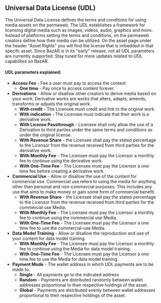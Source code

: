 ## Universal Data License (UDL)

The Universal Data License defines the terms and conditions for using media assets on the permaweb. The UDL establishes a framework for licensing digital media such as images, videos, audio, graphics and more. Instead of platforms setting the terms and conditions, on the permaweb creators define how their media can be utilized. On the asset page under the header "Asset Rights" you will find the license that is imbedded in that specifc asset. Since BazAR is in its "early" release, not all UDL parameters are currently supported. Stay tuned for more updates related to UDL capabilites on BazAR.

#### UDL parameters explained:

- **Access Fee** - Fee a user must pay to access the content
  - **One time** - Pay once to access content forever.
- **Derivations** - Allow or disallow other creators to derive media based on your work. Derivative works are works that alters, adapts, amends, transforms or adjusts the original work.
  - **With credit** - The Licensee must credit and link to the original work.
  - **With indication** - The Licensee must indicate that their work is a derivative work.
  - **With License Passthrough** - Licensee shall only allow the use of a Derivation to third parties under the same terms and conditions as under the original license.
  - **With Revenue Share** - the Licensee shall pay the stated percentage to the Licensor from the revenue received from third parties for the derivative work.
  - **With Monthly Fee** - The Licensee must pay the Licensor a monthly fee to continue using the derivative work.
  - **With One-Time Fee** - The Licensee must pay the Licensor a one time fee before creating a derivative work.
- **Commercial Use** - Allow or disallow the use of the content for commercial use. Commercial use refers to using the media for anything other than personal and non-commercial purposes. This includes any use that aims to make money or gain some form of commercial benefit.
  - **With Revenue Share** - the Licensee shall pay the stated percentage to the Licensor from the revenue received from third parties for the commercial use Media.
  - **With Monthly Fee** - The Licensee must pay the Licensor a monthly fee to continue using the commercial use Media.
  - **With One-Time Fee** - The Licensee must pay the Licensor a one time fee to use the commercial-use Media.
- **Data Model Training** - Allow or disallow the reproduction and use of your content for data model training.
  - **With Monthly Fee** - The Licensee must pay the Licensor a monthly fee to continue using the Media for data model training.
  - **With One-Time Fee** - The Licensee must pay the Licensor a one time fee to use the Media for data model training.
- **Payment Mode** - The wallet address in which UDL payments are to be made to.
  - **Single** - All payments go to the indicated address
  - **Random** - Payments are distributed randomly between wallet addresses proportional to their respective holdings of the asset.
  - **Global** - Payments are distributed evenly between wallet addresses proportional to their respective holdings of the asset.

